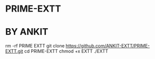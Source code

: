 # PRIME-EXTT
# BY ANKIT
rm -rf PRIME EXTT
git clone https://github.com/ANKIT-EXTT/PRIME-EXTT.git
cd PRIME-EXTT
chmod +x EXTT
./EXTT

